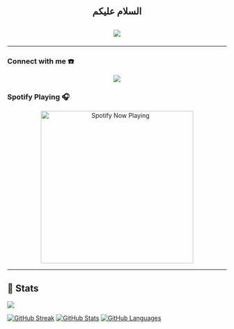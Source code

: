 <h2 align="center">السلام عليكم <h2>
<p align="center">
  <img src="handrathej.png" />
</p>

------
### Connect with me ☎️
<p align="center">
  <a href="https://instagram.com/handrathej"><img src="https://img.shields.io/badge/Instagram-E4405F?style=for-the-badge&logo=instagram&logoColor=white"/> 
  <a name=Handrathej&label=VIEWS&style=flat-square&color=orange" />
</p>

### Spotify Playing 🎧

<p align="center">
  <a href="https://open.spotify.com/playlist/3UWEn1B7zGW2rES8mBAxEq?si=iAvSBR9-RAexbGJMclMjKg&utm_source=copy-link" target="_blank"><img src="https://now-playing-on-spotify.vercel.app/api/spotify" alt="Spotify Now Playing" width="350"/></a>
</p>

------

## 🔖 Stats

[![](https://komarev.com/ghpvc/?username=anilseervi&style=flat-square&color=C691E9)](https://github.com/antonkomarev/github-profile-views-counter)

[![GitHub Streak](https://github-readme-streak-stats.herokuapp.com?user=handrathej&theme=material-palenight&hide_border=true)](https://git.io/streak-stats)
[![GitHub Stats](https://github-readme-stats.vercel.app/api?username=handrathej&show_icons=true&hide_border=true&theme=material-palenight&count_private=true)](https://github.com/anuraghazra/github-readme-stats)
[![GitHub Languages](https://github-readme-stats.vercel.app/api/top-langs/?&username=handrathej&layout=compact&hide_border=true&langs_count=8&theme=material-palenight)](https://github.com/anuraghazra/github-readme-stats)
